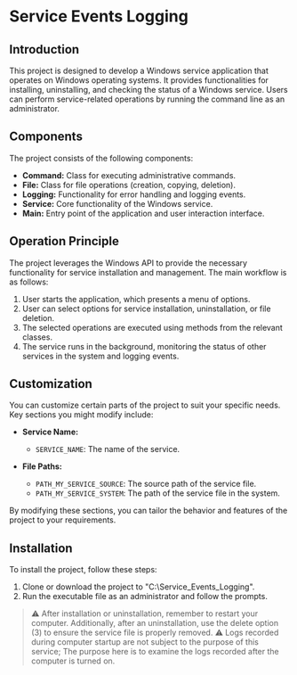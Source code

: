# Service Events Logging

## Introduction

This project is designed to develop a Windows service application that operates on Windows operating systems. It provides functionalities for installing, uninstalling, and checking the status of a Windows service. Users can perform service-related operations by running the command line as an administrator.

## Components

The project consists of the following components:

- **Command:** Class for executing administrative commands.
- **File:** Class for file operations (creation, copying, deletion).
- **Logging:** Functionality for error handling and logging events.
- **Service:** Core functionality of the Windows service.
- **Main:** Entry point of the application and user interaction interface.

## Operation Principle

The project leverages the Windows API to provide the necessary functionality for service installation and management. The main workflow is as follows:

1. User starts the application, which presents a menu of options.
2. User can select options for service installation, uninstallation, or file deletion.
3. The selected operations are executed using methods from the relevant classes.
4. The service runs in the background, monitoring the status of other services in the system and logging events.

## Customization

You can customize certain parts of the project to suit your specific needs. Key sections you might modify include:

- **Service Name:**
  - `SERVICE_NAME`: The name of the service.
  
- **File Paths:**
  - `PATH_MY_SERVICE_SOURCE`: The source path of the service file.
  - `PATH_MY_SERVICE_SYSTEM`: The path of the service file in the system.

By modifying these sections, you can tailor the behavior and features of the project to your requirements.

## Installation

To install the project, follow these steps:

1. Clone or download the project to "C:\Service_Events_Logging".
2. Run the executable file as an administrator and follow the prompts.

> :warning:  After installation or uninstallation, remember to restart your computer. Additionally, after an uninstallation, use the delete option (3) to ensure the service file is properly removed.
> :warning:  Logs recorded during computer startup are not subject to the purpose of this service; The purpose here is to examine the logs recorded after the computer is turned on.
